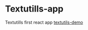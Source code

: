 # Textutills-app
Textutills first react app
[textutils-demo](https://sakship13.github.io/Textutills-app/)
